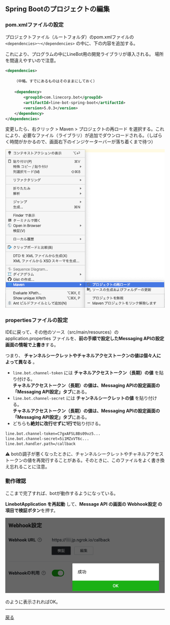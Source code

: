 ## Spring Bootのプロジェクトの編集

### pom.xmlファイルの設定

プロジェクトファイル（ルートフォルダ）のpom.xmlファイルの `<dependencies>〜</dependencies>` の中に、下の内容を追加する。

これにより、プログラムの中にLineBot用の開発ライブラリが導入される。 場所を間違えやすいので注意。

```xml
<dependencies>

    （中略。すでにあるものはそのままにしておく）

    <dependency>
        <groupId>com.linecorp.bot</groupId>
        <artifactId>line-bot-spring-boot</artifactId>
        <version>5.0.3</version>
    </dependency>
</dependencies>
```

変更したら、右クリック > Maven > プロジェクトの再ロード を選択する。これにより、必要なファイル（ライブラリ）が追加でダウンロードされる。（しばらく時間がかかるので、画面右下のインジケーターバーが落ち着くまで待つ）

![リロード](fig04a.png)


### propertiesファイルの設定

IDEに戻って、その他のソース（src/main/resources）の application.properties ファイルを、**前の手順で設定したMessaging APIの設定画面の情報で上書き**する。

つまり、 **チャンネルシークレットやチャネルアクセストークンの値は個々人によって異なる** 。

- `line.bot.channel-token` には **チャネルアクセストークン（長期）の値** を貼り付ける。  
**チャネルアクセストークン（長期）の値は、Messaging APIの設定画面の「Messaging API設定」タブ**にある。
- `line.bot.channel-secret` には **チャンネルシークレットの値** を貼り付ける。  
**チャネルアクセストークン（長期）の値は、Messaging APIの設定画面の「Messaging API設定」タブ**にある。
- どちらも**絶対に改行せずに1行で**貼り付ける。

```properties
line.bot.channel-token=C7gxAFSL8Bs09vz5...
line.bot.channel-secret=5i1MZxVT6c...
line.bot.handler.path=/callback
```

⚠️ botの調子が悪くなったときに、チャンネルシークレットやチャネルアクセストークンの値を再発行することがある。そのときに、このファイルをよく書き換え忘れることに注意。

### 動作確認

ここまで完了すれば、botが動作するようになっている。

**LinebotApplication を再起動** して、**Message API の画面の Webhook設定 の項目で検証ボタン**を押す。

![接続確認ボタン](fig04b.png)

のように表示されればOK。

----

[戻る](../../README.md)

